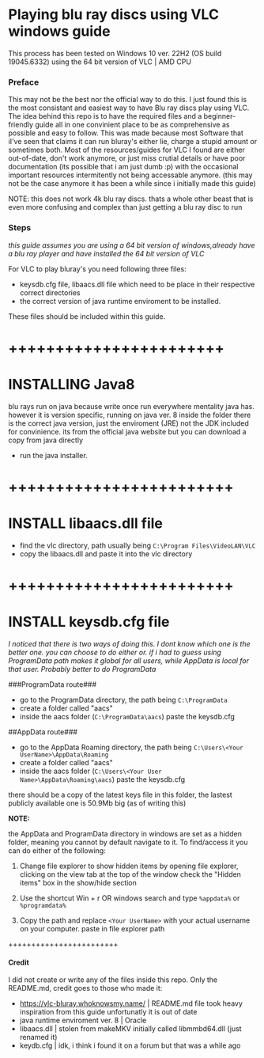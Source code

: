 # Playing blu ray discs using VLC windows guide
This process has been tested on Windows 10 ver. 22H2 (OS build 19045.6332)
using the 64 bit version of VLC | AMD CPU

### Preface
This may not be the best nor the official way to do this. I just found this is the most consistant and easiest way to have Blu ray discs play using VLC.
The idea behind this repo is to have the required files and a beginner-friendly guide all in one convinient place to be as comprehensive as possible and easy to follow.
This was made because most Software that iI've seen that claims it can run bluray's either lie, charge a stupid amount or sometimes both. 
Most of the resources/guides for VLC I found are either out-of-date, don't work anymore, or just miss crutial details or have poor documentation (its possible that i am just dumb :p) with the occasional important resources intermitently not being accessable anymore.
(this may not be the case anymore it has been a while since i initially made this guide)


NOTE: this does not work 4k blu ray discs. thats a whole other beast that is even more confusing and complex than just getting a blu ray disc to run


### Steps
*this guide assumes you are using a 64 bit version of windows,already have a blu ray player and have installed the 64 bit version of VLC*

For VLC to play bluray's you need following three files:
- keysdb.cfg file, libaacs.dll file which need to be place in their respective correct directories 
- the correct version of java runtime enviroment to be installed. 

These files should be included within this guide. 


+++++++++++++++++++++++
========================
INSTALLING Java8
========================
blu rays run on java because write once run 
everywhere mentality java has. however it is version specific,
running on java ver. 8 
inside the folder there is the correct
java version, just the enviroment (JRE) not the JDK
included for convinience. its from the official java website but
you can download a copy from java directly
- run the java installer. 

++++++++++++++++++++++++
========================
INSTALL libaacs.dll file
========================
- find the vlc directory, path usually being
`C:\Program Files\VideoLAN\VLC`
- copy the libaacs.dll and paste it into the vlc directory

++++++++++++++++++++++++
========================
INSTALL keysdb.cfg file
========================
*I noticed that there is two ways of doing this. I dont know which one is the better one. you can choose to do either or. if i had to guess using ProgramData path makes it global for all users, while AppData is local for that user. Probably better to do ProgramData* 

###ProgramData route###
- go to the ProgramData directory, the path being
`C:\ProgramData`
- create a folder called "aacs"
- inside the aacs folder (`C:\ProgramData\aacs`) paste the keysdb.cfg
  

##AppData route###
- go to the AppData Roaming directory, the path being
`C:\Users\<Your UserName>\AppData\Roaming`
- create a folder called "aacs"
- inside the aacs folder (`C:\Users\<Your User Name>\AppData\Roaming\aacs`) paste the keysdb.cfg

there should be a copy of the latest keys file in this folder, the lastest publicly available one is 50.9Mb big (as of writing this) 


**NOTE:**

the AppData and ProgramData directory in windows are set as a hidden folder, meaning you cannot by default navigate to it. 
To find/access it you can do either of the following:
  1. Change file explorer to show hidden items by opening file explorer, clicking on the view tab at the top of the window
  check the "Hidden items" box in the show/hide section   

  2. Use the shortcut Win + r OR windows search and type 
  `%appdata%` or `%programdata%`

  3. Copy the path and replace `<Your UserName>` with your actual username on your computer. paste in file explorer path


++++++++++++++++++++++++



#### Credit
I did not create or write any of the files inside this repo. Only the README.md, credit goes to those who made it:
* https://vlc-bluray.whoknowsmy.name/ | README.md file took heavy inspiration from this guide unfortunatly it is out of date
* java runtime enviroment ver. 8 | Oracle 
* libaacs.dll | stolen from makeMKV initially called libmmbd64.dll (just renamed it)
* keydb.cfg | idk, i think i found it on a forum but that was a while ago
